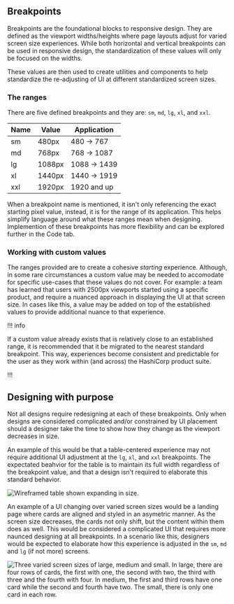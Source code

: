 ## Breakpoints

Breakpoints are the foundational blocks to responsive design. They are defined as the viewport widths/heights where page layouts adjust for varied screen size experiences. While both horizontal and vertical breakpoints can be used in responsive design, the standardization of these values will only be focused on the widths. 

These values are then used to create utilities and components to help standardize the re-adjusting of UI at different standardized screen sizes.

### The ranges

There are five defined breakpoints and they are: `sm`, `md`, `lg`, `xl`, and `xxl`.

| Name   | Value        | Application                   |
| ------ | ------------ | ----------------------------- |
| sm     | 480px        | 480 → 767                     |
| md     | 768px        | 768 → 1087                    |
| lg     | 1088px       | 1088 → 1439                   |
| xl     | 1440px       | 1440 → 1919                   |
| xxl    | 1920px       | 1920 and up                   |

When a breakpoint name is mentioned, it isn't only referencing the exact starting pixel value, instead, it is for the range of its application. This helps simplify language around what these ranges mean when designing. Implemention of these breakpoints has more flexibility and can be explored further in the Code tab.

### Working with custom values

The ranges provided are to create a cohesive *starting* experience. Although, in some rare circumstances a custom value may be needed to accomodate for specific use-cases that these values do not cover. For example: a team has learned that users with 2500px viewports started using a specific product, and require a nuanced approach in displaying the UI at that screen size. In cases like this, a value may be added on top of the established values to provide additional nuance to that experience.

!!! info

If a custom value already exists that is relatively close to an established range, it is recommended that it be migrated to the nearest standard breakpoint. This way, experiences become consistent and predictable for the user as they work within (and across) the HashiCorp product suite.

!!!


## Designing with purpose

Not all designs require redesigning at each of these breakpoints. Only when designs are considered complicated and/or constrained by UI placement should a designer take the time to show how they change as the viewport decreases in size. 

An example of this would be that a table-centered experience may not require additional UI adjustment at the `lg`, `xl`, and `xxl` breakpoints. The expectated beahvior for the table is to maintain its full width regardless of the breakpoint value, and that a design isn't required to elaborate this standard behavior.

![Wireframed table shown expanding in size.](/assets/foundations/breakpoints/breakpoints-table-example.png)

An example of a UI changing over varied screen sizes would be a landing page where cards are aligned and styled in an asymetric manner. As the screen size decreases, the cards not only shift, but the content within them does as well. This would be considered a complicated UI that requires more naunced designing at all breakpoints. In a scenario like this, designers would be expected to elaborate how this experience is adjusted in the `sm`, `md` and `lg` (if not more) screens.

![Three varied screen sizes of large, medium and small. In large, there are four rows of cards, the first with one, the second with two, the third with three and the fourth with four. In medium, the first and third rows have one card while the second and fourth have two. The small, there is only one card in each row.](/assets/foundations/breakpoints/breakpoints-card-designs-shfting.png)
